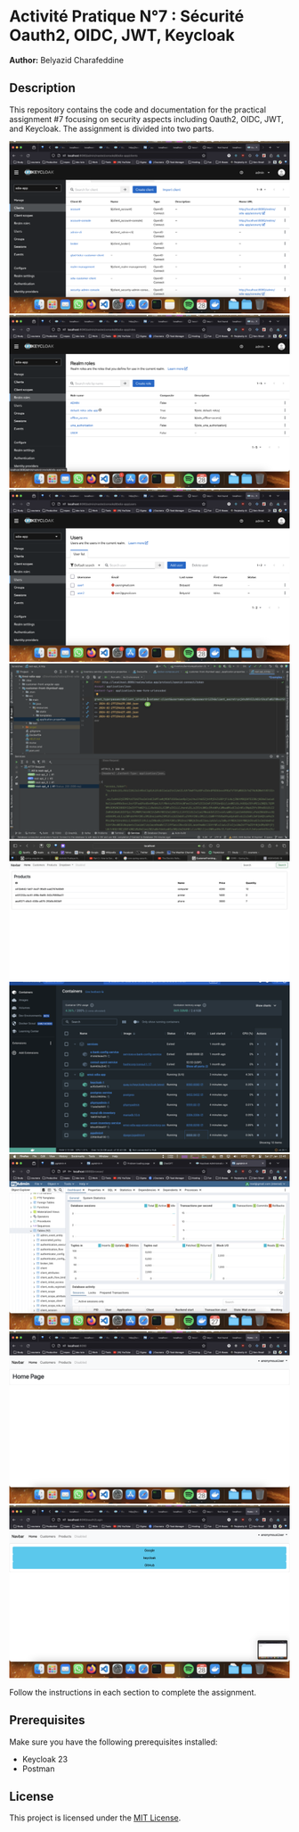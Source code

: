 # Activité Pratique N°7 : Sécurité Oauth2, OIDC, JWT, Keycloak

**Author:** Belyazid Charafeddine



## Description

This repository contains the code and documentation for the practical assignment #7 focusing on security aspects including Oauth2, OIDC, JWT, and Keycloak. The assignment is divided into two parts.


<img src="ScreenShots/1.png">
<img src="ScreenShots/2.png">
<img src="ScreenShots/3.png">
<img src="ScreenShots/4.png">
<img src="ScreenShots/5.png">
<img src="ScreenShots/6.png">
<img src="ScreenShots/7.png">
<img src="ScreenShots/8.png">
<img src="ScreenShots/9.png">

Follow the instructions in each section to complete the assignment.

## Prerequisites

Make sure you have the following prerequisites installed:

- Keycloak 23
- Postman

## License

This project is licensed under the [MIT License](LICENSE.md).

